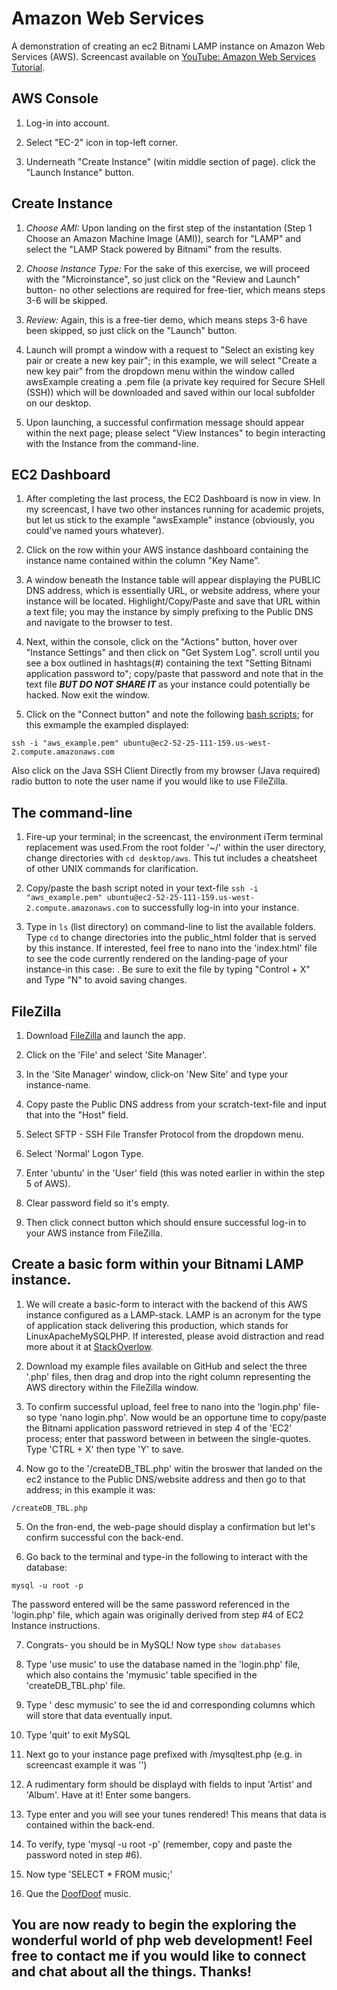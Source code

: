 # Amazon Web Services
A demonstration of creating an ec2 Bitnami LAMP instance on Amazon Web Services (AWS).  Screencast available on [YouTube: Amazon Web Services Tutorial](https://www.youtube.com).

## AWS Console

1. Log-in into account.

2. Select "EC-2" icon in top-left corner.

3. Underneath "Create Instance" (witin middle section of page). click the "Launch Instance" button.

## Create Instance

1. *Choose AMI:* Upon landing on the first step of the instantation (Step 1 Choose an Amazon Machine Image (AMI)), search for "LAMP" and select the "LAMP Stack powered by Bitnami" from the results.

2. *Choose Instance Type:*  For the sake of this exercise, we will proceed with the "Microinstance", so just click on the "Review and Launch" button- no other selections are required for free-tier, which means steps 3-6 will be skipped.

3. *Review:* Again, this is a free-tier demo, which means steps 3-6 have been skipped, so just click on the "Launch" button.

4. Launch will prompt a window with a request to "Select an existing key pair or create a new key pair"; in this example, we will select "Create a new key pair" from the dropdown menu within the window called awsExample creating a .pem file (a private key required for Secure SHell (SSH)) which will be downloaded and saved within our local subfolder on our desktop.

5. Upon launching, a successful confirmation message should appear within the next page; please select "View Instances" to begin interacting with the Instance from the command-line.

## EC2 Dashboard

1. After completing the last process, the EC2 Dashboard is now in view.  In my screencast, I have two other instances running for academic projets, but let us stick to the example "awsExample" instance (obviously, you could've named yours whatever).

2. Click on the row within your AWS instance dashboard containing the instance name contained within the column "Key Name".

3. A window beneath the Instance table will appear displaying the PUBLIC DNS address, which is essentially URL, or website address, where your instance will be located.  Highlight/Copy/Paste and save that URL within a text file; you may the instance by simply prefixing to the Public DNS and navigate to the browser to test.

4. Next, within the console, click on the "Actions" button, hover over "Instance Settings" and then click on "Get System Log". scroll until you see a box outlined in hashtags(#) containing the text "Setting Bitnami application password to"; copy/paste that password and note that in the text file ***BUT DO NOT SHARE IT*** as your instance could potentially be hacked.  Now exit the window.

5. Click on the "Connect button" and note the following [bash scripts](http://ryanstutorials.net/bash-scripting-tutorial/bash-script.php); for this exmample the exampled displayed:

`ssh -i "aws_example.pem" ubuntu@ec2-52-25-111-159.us-west-2.compute.amazonaws.com`

Also click on the Java SSH Client Directly from my browser (Java required) radio button to note the user name if you would like to use FileZilla.

## The command-line

1. Fire-up your terminal; in the screencast, the environment iTerm terminal replacement was used.From the root folder '~/' within the user directory, change directories with `cd desktop/aws`.  This tut includes a cheatsheet of other UNIX commands for clarification.

2. Copy/paste the bash script noted in your text-file `ssh -i "aws_example.pem" ubuntu@ec2-52-25-111-159.us-west-2.compute.amazonaws.com` to successfully log-in into your instance.

3. Type in `ls` (list directory) on command-line to list the available folders.  Type `cd` to change directories into the public_html folder that is served by this instance.  If interested, feel free to nano into the 'index.html' file to see the code currently rendered on the landing-page of your instance-in this case: .  Be sure to exit the file by typing "Control + X" and Type "N" to avoid saving changes. 

## FileZilla

1. Download [FileZilla](https://filezilla-project.org/) and launch the app.  

2. Click on the 'File' and select 'Site Manager'.

3. In the 'Site Manager' window, click-on 'New Site' and type your instance-name.

4. Copy paste the Public DNS address from your scratch-text-file and input that into the "Host" field.

5. Select SFTP - SSH File Transfer Protocol from the dropdown menu.

6. Select 'Normal' Logon Type.

7. Enter 'ubuntu' in the 'User' field (this was noted earlier in within the step 5 of AWS).

8. Clear password field so it's empty.

9. Then click connect button which should ensure successful log-in to your AWS instance from FileZilla.

## Create a basic form within your Bitnami LAMP instance.

1. We will create a basic-form to interact with the backend of this AWS instance configured as a LAMP-stack.  LAMP is an acronym for the type of application stack delivering this production, which stands for LinuxApacheMySQLPHP.  If interested, please avoid distraction and read more about it at [StackOverlow](http://stackoverflow.com/questions/10060285/what-is-a-lamp-stack).

2. Download my example files available on GitHub and select the three '.php' files, then drag and drop into the right column representing the AWS directory within the FileZilla window.

3. To confirm successful upload, feel free to nano into the 'login.php' file- so type 'nano login.php'.  Now would be an opportune time to copy/paste the Bitnami application password retrieved in step 4 of the 'EC2' process; enter that password between in between the single-quotes.  Type 'CTRL + X' then type 'Y' to save.  

4. Now go to the '/createDB_TBL.php' witin the broswer that landed on the ec2 instance to the Public DNS/website address and then go to that address; in this example it was:

`/createDB_TBL.php`

5. On the fron-end, the web-page should display a confirmation but let's confirm successful con the back-end.

6. Go back to the terminal and type-in the following to interact with the database:

`mysql -u root -p`

The password entered will be the same password referenced in the 'login.php' file, which again was originally derived from step #4 of EC2 Instance instructions.

7. Congrats- you should be in MySQL!  Now type `show databases`

8. Type 'use music' to use the database named in the 'login.php' file, which also contains the 'mymusic' table specified in the 'createDB_TBL.php' file.

9. Type ' desc mymusic' to see the id and corresponding columns which will store that data eventually input.

10. Type 'quit' to exit MySQL

11. Next go to your instance page prefixed with /mysqltest.php (e.g. in screencast example it was '')

12. A rudimentary form should be displayd with fields to input 'Artist' and 'Album'.  Have at it!  Enter some bangers.

13. Type enter and you will see your tunes rendered!  This means that data is contained within the back-end.

14. To verify, type 'mysql -u root -p' (remember, copy and paste the password noted in step #6).

15. Now type 'SELECT * FROM music;'

16. Que the [DoofDoof](https://soundcloud.com/alexanderjsingleton) music.

## You are now ready to begin the exploring the wonderful world of php web development!  Feel free to contact me if you would like to connect and chat about all the things.  Thanks!








